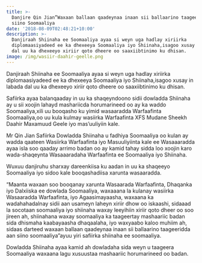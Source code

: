 ```yaml
---
title: >-
  Danjire Qin Jian”Waxaan ballaan qaadeynaa inaan sii ballaarino taageerida aan
  siino Soomaaliya
date: '2018-08-09T02:48:21+10:00'
description: >-
  Danjiraah Shiinaha ee Soomaaliya ayaa si weyn uga hadlay xiriirka
  diplomaasiyadeed ee ka dhexeeya Soomaaliya iyo Shiinaha,isagoo xusay in labada
  dal uu ka dhexeeyo xiriir qoto dheere oo saaxiibtinimo ku dhisan.
image: /img/wasiir-daahir-geelle.png
---
```

Danjiraah Shiinaha ee Soomaaliya ayaa si weyn uga hadlay xiriirka diplomaasiyadeed ee ka dhexeeya Soomaaliya iyo Shiinaha,isagoo xusay in labada dal uu ka dhexeeyo xiriir qoto dheere oo saaxiibtinimo ku dhisan.



Safiirka ayaa balanqaaday in uu ka shaqeyndoono sidii dowladda Shiinaha ay u sii xoojin lahayd mashariicda horumarineed oo ay ka waddo Soomaaliya,xili uu booqasho ku yimid wasaaradda Warfaafinta Soomaaliya,oo uu kula kulmay wasiirka Warfaafinta XFS Mudane Sheekh Daahir Maxamuud Geele iyo mas’uuliyiin kale.



Mr Qin Jian Safiirka Dowladda Shiinaha u fadhiya Soomaaliya  oo kulan ay wadda qaateen Wasiirka Warfaafinta iyo Masuuliyiinta kale ee Wasaaaradda ayaa isla soo qaaday arrimo badan oo ay kamid tahay sidda loo xoojin karo wada-shaqeynta Wasaaaradaha Warfaafinta ee Soomaaliya iyo Shiinaha.



Wuxuu danjiruhu sharxay dareenkiisa ku aadan in uu ka shaqeeyo Soomaaliya iyo sidoo kale booqashadiisa xarunta wasaaradda.



“Maanta waxaan soo booqanay xarunta Wasaarada Warfaafinta, Dhaqanka iyo Dalxiiska ee dowlada Soomaaliya, waxaaana la kulanay wasiirka Wasaaradda Warfaafinta, iyo Agaasimayaasha, waxaana ka wadahahadalnay sidii aan usameyn laheyn xiriir dhow oo iskaashi, sidaaad la socotaan soomaaliya iyo shiinaha waxay leeyihiin xiriir qoto dheer oo soo jireen ah, shiinahana waxay soomaaliya ka taageertay mashaariic badan sida dhismaha kaabayaasha dhaqaalaha, iyo waxyaabo kaloo muhiim ah, sidaas darteed waxaan ballaan qaadeynaa inaan sii ballaarino taageeridda aan siino soomaaliya”ayuu yiri safiirka shiinaha ee soomaaliya.



Dowladda Shiinaha ayaa kamid ah dowladaha sida weyn u taageera Soomaaliya waxaana lagu xusuustaa mashaariic horumarineed oo badan.
